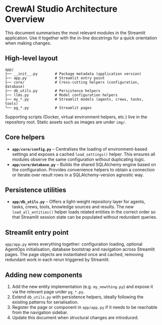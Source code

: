 # CrewAI Studio Architecture Overview

This document summarises the most relevant modules in the Streamlit
application. Use it together with the in-line docstrings for a quick
orientation when making changes.

## High-level layout

```
app/
├── __init__.py        # Package metadata (application version)
├── app.py             # Streamlit entry point
├── core/              # Cross-cutting helpers (configuration, database)
├── db_utils.py        # Persistence helpers
├── llms.py            # Model configuration helpers
├── my_*.py            # Streamlit models (agents, crews, tasks, tools)
└── pg_*.py            # Streamlit pages
```

Supporting scripts (Docker, virtual environment helpers, etc.) live in the
repository root. Static assets such as images are under `img/`.

## Core helpers

- **`app/core/config.py`** – Centralises the loading of environment-based
  settings and exposes a cached `load_settings()` helper. This ensures all
  modules observe the same configuration without duplicating logic.
- **`app/core/database.py`** – Builds the shared SQLAlchemy engine based on
  the configuration. Provides convenience helpers to obtain a connection or
  iterate over result rows in a SQLAlchemy-version agnostic way.

## Persistence utilities

- **`app/db_utils.py`** – Offers a light-weight repository layer for agents,
  tasks, crews, tools, knowledge sources and results. The new
  `load_all_entities()` helper loads related entities in the correct order so
  that Streamlit session state can be populated without redundant queries.

## Streamlit entry point

`app/app.py` wires everything together: configuration loading, optional
AgentOps initialisation, database bootstrap and navigation across Streamlit
pages. The page objects are instantiated once and cached, removing redundant
work in each rerun triggered by Streamlit.

## Adding new components

1. Add the new entity implementation (e.g. `my_newthing.py`) and expose it
   via the relevant page under `pg_*.py`.
2. Extend `db_utils.py` with persistence helpers, ideally following the
   existing patterns for serialisation.
3. Register the page or component in `app/app.py` if it needs to be reachable
   from the navigation sidebar.
4. Update this document when structural changes are introduced.
